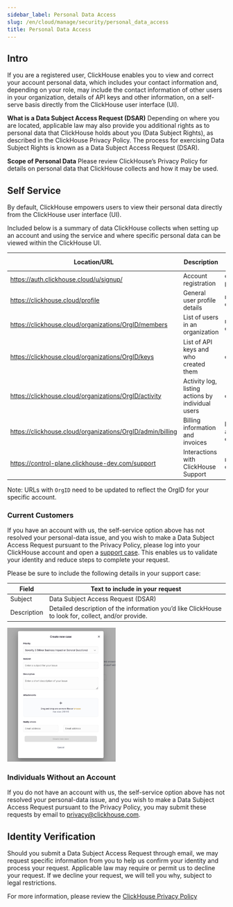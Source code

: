 ```yaml
---
sidebar_label: Personal Data Access
slug: /en/cloud/manage/security/personal_data_access
title: Personal Data Access
---
```


## Intro
If you are a registered user, ClickHouse enables you to view and correct your account personal data, which includes your contact information and, depending on your role, may include the contact information of other users in your organization, details of API keys and other information, on a self-serve basis directly from the ClickHouse user interface (UI).

**What is a Data Subject Access Request (DSAR)**
Depending on where you are located, applicable law may also provide you additional rights as to personal data that ClickHouse holds about you (Data Subject Rights), as described in the ClickHouse Privacy Policy.  The process for exercising Data Subject Rights is known as a Data Subject Access Request (DSAR).

**Scope of Personal Data**
Please review ClickHouse’s Privacy Policy for details on personal data that ClickHouse collects and how it may be used.

## Self Service
By default, ClickHouse empowers users to view their personal data directly from the ClickHouse user interface (UI).

Included below is a summary of data ClickHouse collects when setting up an account and using the service and where specific personal data can be viewed within the ClickHouse UI.

| Location/URL | Description | Personal Data |
|-------------|----------------|-----------------------------------------|
| https://auth.clickhouse.cloud/u/signup/ | Account registration | email, password |
| https://clickhouse.cloud/profile | General user profile details |  name, email |
| https://clickhouse.cloud/organizations/OrgID/members | List of users in an organization | name, email |
| https://clickhouse.cloud/organizations/OrgID/keys | List of API keys and who created them | email |
| https://clickhouse.cloud/organizations/OrgID/activity | Activity log, listing actions by individual users | email |
| https://clickhouse.cloud/organizations/OrgID/admin/billing | Billing information and invoices | billing address, email |
| https://control-plane.clickhouse-dev.com/support | Interactions with ClickHouse Support | name, email |

Note: URLs with `OrgID` need to be updated to reflect the OrgID for your specific account.

### Current Customers
If you have an account with us, the self-service option above has not resolved your personal-data issue, and you wish to make a Data Subject Access Request pursuant to the Privacy Policy, please log into your ClickHouse account and open a [support case](https://clickhouse.cloud/support). This enables us to validate your identity and reduce steps to complete your request. 

Please be sure to include the following details in your support case:

| Field | Text to include in your request |
|-------------|---------------------------------------------------|
| Subject | Data Subject Access Request (DSAR) |
| Description | Detailed description of the information you’d like ClickHouse to look for, collect, and/or provide. |

<img width="250" alt="Support Case Form" src="./images/support-case-form.png"/>

### Individuals Without an Account
If you do not have an account with us, the self-service option above has not resolved your personal-data issue, and you wish to make a Data Subject Access Request pursuant to the Privacy Policy, you may submit these requests by email to [privacy@clickhouse.com](mailto:privacy@clickhouse.com).

## Identity Verification

Should you submit a Data Subject Access Request through email, we may request specific information from you to help us confirm your identity and process your request. Applicable law may require or permit us to decline your request. If we decline your request, we will tell you why, subject to legal restrictions. 

For more information, please review the [ClickHouse Privacy Policy](https://clickhouse.com/legal/privacy-policy)
